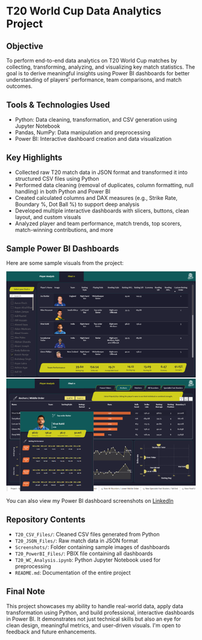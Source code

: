 # T20 World Cup Data Analytics Project

## Objective  
To perform end-to-end data analytics on T20 World Cup matches by collecting, transforming, analyzing, and visualizing key match statistics. The goal is to derive meaningful insights using Power BI dashboards for better understanding of players' performance, team comparisons, and match outcomes.

## Tools & Technologies Used  
- Python: Data cleaning, transformation, and CSV generation using Jupyter Notebook  
- Pandas, NumPy: Data manipulation and preprocessing  
- Power BI: Interactive dashboard creation and data visualization  

## Key Highlights  
- Collected raw T20 match data in JSON format and transformed it into structured CSV files using Python 
- Performed data cleaning (removal of duplicates, column formatting, null handling) in both Python and Power BI  
- Created calculated columns and DAX measures (e.g., Strike Rate, Boundary %, Dot Ball %) to support deep analysis  
- Developed multiple interactive dashboards with slicers, buttons, clean layout, and custom visuals  
- Analyzed player and team performance, match trends, top scorers, match-winning contributions, and more   

## Sample Power BI Dashboards  
Here are some sample visuals from the project:

![Dashboard Sample 1](./Screenshots/sample_dashboard_1.png)  
![Dashboard Sample 2](./Screenshots/sample_dashboard_2.png)

You can also view my Power BI dashboard screenshots on [LinkedIn](https://www.linkedin.com/posts/bagili-abdul-rahman-a72b1026a_t20-world-cup-data-analytics-project-power-activity-7351548437126926338-4mDI?utm_source=share&utm_medium=member_desktop&rcm=ACoAAEIEOvYBfZdrPkFYRcLunJpO4SxF9alsv-c)

## Repository Contents  
- `T20_CSV_Files/`: Cleaned CSV files generated from Python  
- `T20_JSON_Files/`: Raw match data in JSON format
- `Screenshots/`: Folder containing sample images of dashboards
- `T20_PowerBI_Files/`: PBIX file containing all dashboards  
- `T20_WC_Analysis.ipynb`: Python Jupyter Notebook used for preprocessing  
- `README.md`: Documentation of the entire project  

## Final Note  
This project showcases my ability to handle real-world data, apply data transformation using Python, and build professional, interactive dashboards in Power BI. It demonstrates not just technical skills but also an eye for clean design, meaningful metrics, and user-driven visuals. I'm open to feedback and future enhancements.

